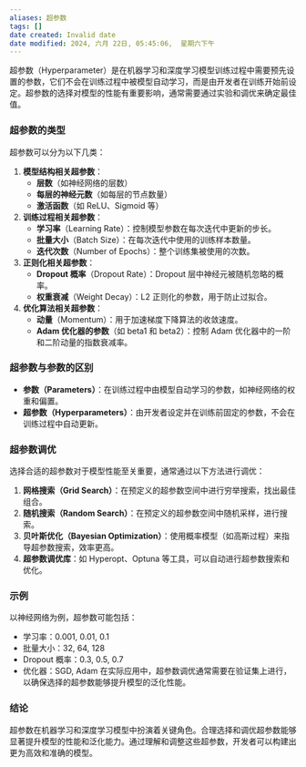```yaml
---
aliases: 超参数
tags: []
date created: Invalid date
date modified: 2024, 六月 22日, 05:45:06,  星期六下午
---
```

超参数（Hyperparameter）是在机器学习和深度学习模型训练过程中需要预先设置的参数，它们不会在训练过程中被模型自动学习，而是由开发者在训练开始前设定。超参数的选择对模型的性能有重要影响，通常需要通过实验和调优来确定最佳值。
### 超参数的类型
超参数可以分为以下几类：
1. **模型结构相关超参数**：
   - **层数**（如神经网络的层数）
   - **每层的神经元数**（如每层的节点数量）
   - **激活函数**（如 ReLU、Sigmoid 等）
2. **训练过程相关超参数**：
   - **学习率**（Learning Rate）：控制模型参数在每次迭代中更新的步长。
   - **批量大小**（Batch Size）：在每次迭代中使用的训练样本数量。
   - **迭代次数**（Number of Epochs）：整个训练集被使用的次数。
3. **正则化相关超参数**：
   - **Dropout 概率**（Dropout Rate）：Dropout 层中神经元被随机忽略的概率。
   - **权重衰减**（Weight Decay）：L2 正则化的参数，用于防止过拟合。
4. **优化算法相关超参数**：
   - **动量**（Momentum）：用于加速梯度下降算法的收敛速度。
   - **Adam 优化器的参数**（如 beta1 和 beta2）：控制 Adam 优化器中的一阶和二阶动量的指数衰减率。
### 超参数与参数的区别
- **参数（Parameters）**：在训练过程中由模型自动学习的参数，如神经网络的权重和偏置。
- **超参数（Hyperparameters）**：由开发者设定并在训练前固定的参数，不会在训练过程中自动更新。
### 超参数调优
选择合适的超参数对于模型性能至关重要，通常通过以下方法进行调优：
1. **网格搜索（Grid Search）**：在预定义的超参数空间中进行穷举搜索，找出最佳组合。
2. **随机搜索（Random Search）**：在预定义的超参数空间中随机采样，进行搜索。
3. **贝叶斯优化（Bayesian Optimization）**：使用概率模型（如高斯过程）来指导超参数搜索，效率更高。
4. **超参数调优库**：如 Hyperopt、Optuna 等工具，可以自动进行超参数搜索和优化。
### 示例
以神经网络为例，超参数可能包括：
- 学习率：0.001, 0.01, 0.1
- 批量大小：32, 64, 128
- Dropout 概率：0.3, 0.5, 0.7
- 优化器：SGD, Adam
在实际应用中，超参数调优通常需要在验证集上进行，以确保选择的超参数能够提升模型的泛化性能。
### 结论
超参数在机器学习和深度学习模型中扮演着关键角色。合理选择和调优超参数能够显著提升模型的性能和泛化能力。通过理解和调整这些超参数，开发者可以构建出更为高效和准确的模型。
